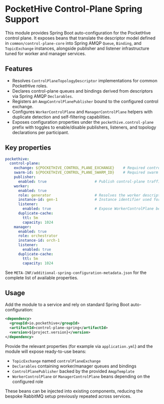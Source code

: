 # PocketHive Control-Plane Spring Support

This module provides Spring Boot auto-configuration for the PocketHive control plane. It exposes
beans that translate the descriptor model defined in `common/control-plane-core` into
Spring AMQP `Queue`, `Binding`, and `TopicExchange` instances, alongside publisher and
listener infrastructure tuned for worker and manager services.

## Features

- Resolves `ControlPlaneTopologyDescriptor` implementations for common PocketHive roles.
- Declares control-plane queues and bindings derived from descriptors via Spring AMQP
  `Declarables`.
- Registers an `AmqpControlPlanePublisher` bound to the configured control exchange.
- Configures `WorkerControlPlane` and `ManagerControlPlane` helpers with duplicate detection
  and self-filtering capabilities.
- Exposes configuration properties under the `pockethive.control-plane` prefix with toggles
  to enable/disable publishers, listeners, and topology declarations per participant.

## Key properties

```yaml
pockethive:
  control-plane:
    exchange: ${POCKETHIVE_CONTROL_PLANE_EXCHANGE}    # Required control exchange
    swarm-id: ${POCKETHIVE_CONTROL_PLANE_SWARM_ID}    # Required swarm id (overrides may be provided per participant)
    publisher:
      enabled: true                      # Publish control-plane traffic via AMQP
    worker:
      enabled: true
      role: generator                    # Resolves the worker descriptor
      instance-id: gen-1                 # Instance identifier used for queues and self-filtering
      listener:
        enabled: true                    # Expose WorkerControlPlane bean
      duplicate-cache:
        ttl: 5m
        capacity: 1024
    manager:
      enabled: true
      role: orchestrator
      instance-id: orch-1
      listener:
        enabled: true
      duplicate-cache:
        ttl: 5m
        capacity: 1024
```

See `META-INF/additional-spring-configuration-metadata.json` for the complete list of
available properties.

## Usage

Add the module to a service and rely on standard Spring Boot auto-configuration:

```xml
<dependency>
  <groupId>io.pockethive</groupId>
  <artifactId>control-plane-spring</artifactId>
  <version>${project.version}</version>
</dependency>
```

Provide the relevant properties (for example via `application.yml`) and the module will
expose ready-to-use beans:

- `TopicExchange` named `controlPlaneExchange`
- `Declarables` containing worker/manager queues and bindings
- `ControlPlanePublisher` backed by the provided `AmqpTemplate`
- `WorkerControlPlane` or `ManagerControlPlane` beans depending on the configured role

These beans can be injected into existing components, reducing the bespoke RabbitMQ setup
previously repeated across services.
